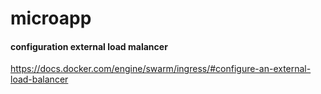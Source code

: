 # microapp

#### configuration external load malancer
https://docs.docker.com/engine/swarm/ingress/#configure-an-external-load-balancer
